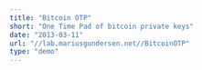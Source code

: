 ```yaml
---
title: "Bitcoin OTP"
short: "One Time Pad of bitcoin private keys"
date: "2013-03-11"
url: "//lab.mariusgundersen.net//BitcoinOTP"
type: "demo"
---
```



